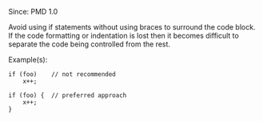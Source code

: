Since: PMD 1.0

Avoid using if statements without using braces to surround the code block. If the code 
formatting or indentation is lost then it becomes difficult to separate the code being
controlled from the rest.

Example(s):
```
if (foo)    // not recommended
    x++;

if (foo) {  // preferred approach
    x++;
}
```

